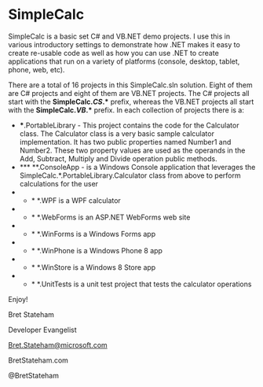 SimpleCalc
==========

SimpleCalc is a basic set C# and VB.NET demo projects.  I use this in various introductory settings to demonstrate how .NET makes it easy to create re-usable code as well as how you can use .NET to create applications that run on a variety of platforms (console, desktop, tablet, phone, web, etc). 

There are a total of 16 projects in this SimpleCalc.sln solution. Eight of them are C# projects and eight of them are VB.NET projects.  The C# projects all start with the **SimpleCalc._CS_.\*** prefix, whereas the VB.NET projects all start with the **SimpleCalc._VB_.\*** prefix.  In each collection of projects there is a:

 - **\***.PortableLibrary - This project contains the code for the Calculator class.  The Calculator class is a very basic sample calculator implementation.  It has two public properties named Number1 and Number2.  These two property values are used as the operands in the Add, Subtract, Multiply and Divide operation public methods.  
 - **\* **.ConsoleApp - is a Windows Console application that leverages the SimpleCalc.\*.PortableLibrary.Calculator class from above to perform calculations for the user
 - * \* *.WPF is a WPF calculator
 - * \* *.WebForms is an ASP.NET WebForms web site
 - * \* *.WinForms is a Windows Forms app
 - * \* *.WinPhone is a Windows Phone 8 app
 - * \* *.WinStore is a Windows 8 Store app
 - * \* *.UnitTests is a unit test project that tests the calculator operations

Enjoy!

Bret Stateham

Developer Evangelist

Bret.Stateham@microsoft.com

BretStateham.com

@BretStateham
